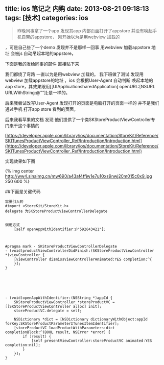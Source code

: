 title: ios 笔记之 内购
date: 2013-08-21 09:18:13
tags: [技术]
categories: ios
---
> 昨晚同事拿了一个app 发现其app 内部页面打开了appstore  并没有唤起手机自带的appstore， 刚开始以为是用webview 加载的
<!-- more --> ，可是自己些了一个demo 发现并不是那样一回事 用webview 加载appstore 地址 会被js 自动吊起本地的appstore，
下面是我的发给同事的邮件 直接贴下来

我们都绕了弯路 一直以为是用webview 加载的。 我下班做了测试 发现用webview 加载appstore的地址 ，ios 会根据User-Agent 自动判断 唤起本地的app store，其效果跟用[[UIApplicationsharedApplication] openURL:[NSURL URLWithString:@""]];是一样的。

后来我尝试改写User-Agent  发现打开的页面是电脑打开的页面一样的 并不是我们通过手机 打开app store 看到的页面。

后来我看苹果的文档 发现 他们提供了一个类SKStoreProductViewController专门来干这个事情的

[https://developer.apple.com/library/ios/documentation/StoreKit/Reference/SKITunesProductViewController_Ref/Introduction/Introduction.html](https://developer.apple.com/library/ios/documentation/StoreKit/Reference/SKITunesProductViewController_Ref/Introduction/Introduction.html)


实现效果如下图

{% img center http://ww4.sinaimg.cn/mw690/a43af4ffjw1e7u10xs9nwj20m015c0x9.jpg 250 600  %}

##下面是关键代码

```
需要引入的
#import <StoreKit/StoreKit.h>
delegate 为SKStoreProductViewControllerDelegate


调用方式
    [self openAppWithIdentifier:@"592043421"];



#pragma mark - SKStoreProductViewControllerDelegate
- (void)productViewControllerDidFinish:(SKStoreProductViewController *)viewController {
    [viewController dismissViewControllerAnimated:YES completion:^{
    }];
}






- (void)openAppWithIdentifier:(NSString *)appId {
    SKStoreProductViewController *storeProductVC = [[SKStoreProductViewController alloc] init];
    storeProductVC.delegate = self;
    
    NSDictionary *dict = [NSDictionary dictionaryWithObject:appId forKey:SKStoreProductParameterITunesItemIdentifier];
    [storeProductVC loadProductWithParameters:dict completionBlock:^(BOOL result, NSError *error) {
        if (result) {
            [self presentViewController:storeProductVC animated:YES completion:nil];
        }
    }];
}

```
